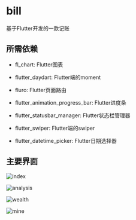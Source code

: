 # bill

基于Flutter开发的一款记账

## 所需依赖

- fl_chart: Flutter图表

- flutter_daydart: Flutter端的moment

- fluro: Flutter页面路由

- flutter_animation_progress_bar: Flutter进度条

- flutter_statusbar_manager: Flutter状态栏管理器

- flutter_swiper: Flutter端的swiper

- flutter_datetime_picker: Flutter日期选择器



## 主要界面

![index](screenshoots/index.png)

![analysis](screenshoots/analysis.png)

![wealth](screenshoots/wealth.png)

![mine](screenshoots/mine.png)




